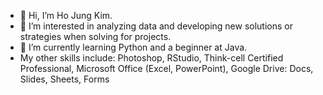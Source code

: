 - 👋 Hi, I’m Ho Jung Kim. 
- 👀 I’m interested in analyzing data and developing new solutions or strategies when solving for projects. 
- 🌱 I’m currently learning Python and a beginner at Java.
- My other skills include: Photoshop, RStudio, Think-cell Certified Professional, Microsoft Office (Excel, PowerPoint), Google Drive: Docs, Slides, Sheets, Forms

<!---
hojung37/hojung37 is a ✨ special ✨ repository because its `README.md` (this file) appears on your GitHub profile.
You can click the Preview link to take a look at your changes.
--->
